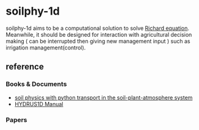 # soilphy-1d

soilphy-1d aims to be a computational solution to solve [Richard equation](https://en.wikipedia.org/wiki/Richards_equation). Meanwhile, it should be designed for interaction with agricultural decision making ( can be interrupted then giving new management input ) such as irrigation management(control).


## reference

### Books & Documents

- [soil physics with python transport in the soil-plant-atmosphere system](https://global.oup.com/academic/product/soil-physics-with-python-9780199683093?cc=tw&lang=en&)
- [HYDRUS1D Manual](https://www.pc-progress.com/Downloads/Pgm_hydrus1D/HYDRUS1D-4.08.pdf)

### Papers
